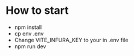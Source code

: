 # How to start
- npm install
- cp env .env
- Change VITE_INFURA_KEY to your in .env file
- npm run dev